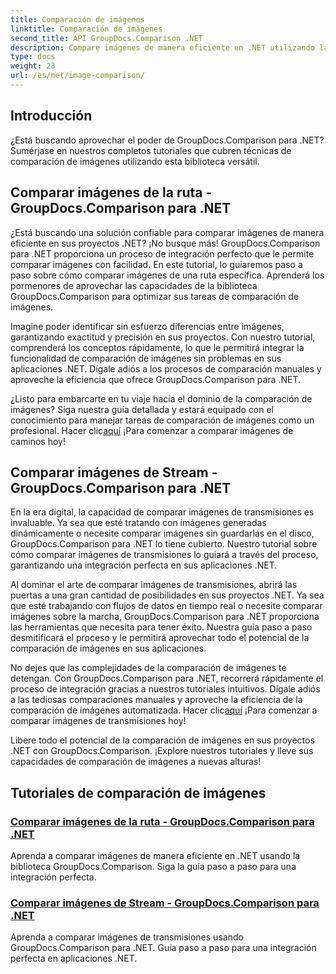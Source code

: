 ```yaml
---
title: Comparación de imágenes
linktitle: Comparación de imágenes
second_title: API GroupDocs.Comparison .NET
description: Compare imágenes de manera eficiente en .NET utilizando la biblioteca GroupDocs.Comparison. Tutoriales paso a paso para una integración perfecta desde una ruta o flujo.
type: docs
weight: 23
url: /es/net/image-comparison/
---
```


## Introducción

¿Está buscando aprovechar el poder de GroupDocs.Comparison para .NET? Sumérjase en nuestros completos tutoriales que cubren técnicas de comparación de imágenes utilizando esta biblioteca versátil.

## Comparar imágenes de la ruta - GroupDocs.Comparison para .NET

¿Está buscando una solución confiable para comparar imágenes de manera eficiente en sus proyectos .NET? ¡No busque más! GroupDocs.Comparison para .NET proporciona un proceso de integración perfecto que le permite comparar imágenes con facilidad. En este tutorial, lo guiaremos paso a paso sobre cómo comparar imágenes de una ruta específica. Aprenderá los pormenores de aprovechar las capacidades de la biblioteca GroupDocs.Comparison para optimizar sus tareas de comparación de imágenes.

Imagine poder identificar sin esfuerzo diferencias entre imágenes, garantizando exactitud y precisión en sus proyectos. Con nuestro tutorial, comprenderá los conceptos rápidamente, lo que le permitirá integrar la funcionalidad de comparación de imágenes sin problemas en sus aplicaciones .NET. Dígale adiós a los procesos de comparación manuales y aproveche la eficiencia que ofrece GroupDocs.Comparison para .NET.

 ¿Listo para embarcarte en tu viaje hacia el dominio de la comparación de imágenes? Siga nuestra guía detallada y estará equipado con el conocimiento para manejar tareas de comparación de imágenes como un profesional. Hacer clic[aquí](./compare-images-from-path/) ¡Para comenzar a comparar imágenes de caminos hoy!

## Comparar imágenes de Stream - GroupDocs.Comparison para .NET

En la era digital, la capacidad de comparar imágenes de transmisiones es invaluable. Ya sea que esté tratando con imágenes generadas dinámicamente o necesite comparar imágenes sin guardarlas en el disco, GroupDocs.Comparison para .NET lo tiene cubierto. Nuestro tutorial sobre cómo comparar imágenes de transmisiones lo guiará a través del proceso, garantizando una integración perfecta en sus aplicaciones .NET.

Al dominar el arte de comparar imágenes de transmisiones, abrirá las puertas a una gran cantidad de posibilidades en sus proyectos .NET. Ya sea que esté trabajando con flujos de datos en tiempo real o necesite comparar imágenes sobre la marcha, GroupDocs.Comparison para .NET proporciona las herramientas que necesita para tener éxito. Nuestra guía paso a paso desmitificará el proceso y le permitirá aprovechar todo el potencial de la comparación de imágenes en sus aplicaciones.

No dejes que las complejidades de la comparación de imágenes te detengan. Con GroupDocs.Comparison para .NET, recorrerá rápidamente el proceso de integración gracias a nuestros tutoriales intuitivos. Dígale adiós a las tediosas comparaciones manuales y aproveche la eficiencia de la comparación de imágenes automatizada. Hacer clic[aquí](./compare-images-from-stream/) ¡Para comenzar a comparar imágenes de transmisiones hoy!

Libere todo el potencial de la comparación de imágenes en sus proyectos .NET con GroupDocs.Comparison. ¡Explore nuestros tutoriales y lleve sus capacidades de comparación de imágenes a nuevas alturas!
## Tutoriales de comparación de imágenes
### [Comparar imágenes de la ruta - GroupDocs.Comparison para .NET](./compare-images-from-path/)
Aprenda a comparar imágenes de manera eficiente en .NET usando la biblioteca GroupDocs.Comparison. Siga la guía paso a paso para una integración perfecta.
### [Comparar imágenes de Stream - GroupDocs.Comparison para .NET](./compare-images-from-stream/)
Aprenda a comparar imágenes de transmisiones usando GroupDocs.Comparison para .NET. Guía paso a paso para una integración perfecta en aplicaciones .NET.